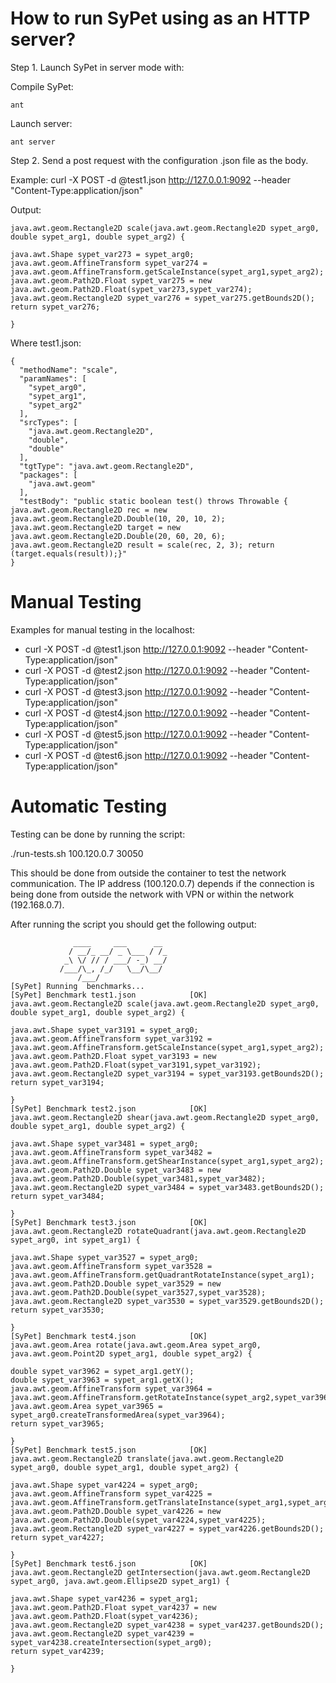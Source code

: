 # How to run SyPet using as an HTTP server?

Step 1. Launch SyPet in server mode with:

Compile SyPet:
```
ant
```

Launch server:
```
ant server
```

Step 2. Send a post request with the configuration .json file as the body. 

Example:
curl -X POST -d @test1.json http://127.0.0.1:9092 --header "Content-Type:application/json"

Output:
```
java.awt.geom.Rectangle2D scale(java.awt.geom.Rectangle2D sypet_arg0, double sypet_arg1, double sypet_arg2) {

java.awt.Shape sypet_var273 = sypet_arg0;
java.awt.geom.AffineTransform sypet_var274 = java.awt.geom.AffineTransform.getScaleInstance(sypet_arg1,sypet_arg2);
java.awt.geom.Path2D.Float sypet_var275 = new java.awt.geom.Path2D.Float(sypet_var273,sypet_var274);
java.awt.geom.Rectangle2D sypet_var276 = sypet_var275.getBounds2D();
return sypet_var276;

}
```

Where test1.json:

```
{
  "methodName": "scale",
  "paramNames": [
    "sypet_arg0",
    "sypet_arg1",
    "sypet_arg2"
  ],
  "srcTypes": [
    "java.awt.geom.Rectangle2D",
    "double",
    "double"
  ],
  "tgtType": "java.awt.geom.Rectangle2D",
  "packages": [
    "java.awt.geom"
  ],
  "testBody": "public static boolean test() throws Throwable { java.awt.geom.Rectangle2D rec = new java.awt.geom.Rectangle2D.Double(10, 20, 10, 2); java.awt.geom.Rectangle2D target = new java.awt.geom.Rectangle2D.Double(20, 60, 20, 6); java.awt.geom.Rectangle2D result = scale(rec, 2, 3); return (target.equals(result));}"
}
```

# Manual Testing

Examples for manual testing in the localhost:
- curl -X POST -d @test1.json http://127.0.0.1:9092 --header "Content-Type:application/json"
- curl -X POST -d @test2.json http://127.0.0.1:9092 --header "Content-Type:application/json"
- curl -X POST -d @test3.json http://127.0.0.1:9092 --header "Content-Type:application/json"
- curl -X POST -d @test4.json http://127.0.0.1:9092 --header "Content-Type:application/json"
- curl -X POST -d @test5.json http://127.0.0.1:9092 --header "Content-Type:application/json"
- curl -X POST -d @test6.json http://127.0.0.1:9092 --header "Content-Type:application/json"


# Automatic Testing

Testing can be done by running the script:

./run-tests.sh 100.120.0.7 30050

This should be done from outside the container to test the network communication. The IP address (100.120.0.7) depends if the connection is being done from outside the network with VPN or within the network (192.168.0.7).

After running the script you should get the following output:

```
              ____     ___      __
             / __/_ __/ _ \___ / /_
            _\ \/ // / ___/ -_) __/
           /___/\_, /_/   \__/\__/
               /___/
[SyPet] Running  benchmarks...
[SyPet] Benchmark test1.json            [OK]
java.awt.geom.Rectangle2D scale(java.awt.geom.Rectangle2D sypet_arg0, double sypet_arg1, double sypet_arg2) {

java.awt.Shape sypet_var3191 = sypet_arg0;
java.awt.geom.AffineTransform sypet_var3192 = java.awt.geom.AffineTransform.getScaleInstance(sypet_arg1,sypet_arg2);
java.awt.geom.Path2D.Float sypet_var3193 = new java.awt.geom.Path2D.Float(sypet_var3191,sypet_var3192);
java.awt.geom.Rectangle2D sypet_var3194 = sypet_var3193.getBounds2D();
return sypet_var3194;

}
[SyPet] Benchmark test2.json            [OK]
java.awt.geom.Rectangle2D shear(java.awt.geom.Rectangle2D sypet_arg0, double sypet_arg1, double sypet_arg2) {

java.awt.Shape sypet_var3481 = sypet_arg0;
java.awt.geom.AffineTransform sypet_var3482 = java.awt.geom.AffineTransform.getShearInstance(sypet_arg1,sypet_arg2);
java.awt.geom.Path2D.Double sypet_var3483 = new java.awt.geom.Path2D.Double(sypet_var3481,sypet_var3482);
java.awt.geom.Rectangle2D sypet_var3484 = sypet_var3483.getBounds2D();
return sypet_var3484;

}
[SyPet] Benchmark test3.json            [OK]
java.awt.geom.Rectangle2D rotateQuadrant(java.awt.geom.Rectangle2D sypet_arg0, int sypet_arg1) {

java.awt.Shape sypet_var3527 = sypet_arg0;
java.awt.geom.AffineTransform sypet_var3528 = java.awt.geom.AffineTransform.getQuadrantRotateInstance(sypet_arg1);
java.awt.geom.Path2D.Double sypet_var3529 = new java.awt.geom.Path2D.Double(sypet_var3527,sypet_var3528);
java.awt.geom.Rectangle2D sypet_var3530 = sypet_var3529.getBounds2D();
return sypet_var3530;

}
[SyPet] Benchmark test4.json            [OK]
java.awt.geom.Area rotate(java.awt.geom.Area sypet_arg0, java.awt.geom.Point2D sypet_arg1, double sypet_arg2) {

double sypet_var3962 = sypet_arg1.getY();
double sypet_var3963 = sypet_arg1.getX();
java.awt.geom.AffineTransform sypet_var3964 = java.awt.geom.AffineTransform.getRotateInstance(sypet_arg2,sypet_var3963,sypet_var3962);
java.awt.geom.Area sypet_var3965 = sypet_arg0.createTransformedArea(sypet_var3964);
return sypet_var3965;

}
[SyPet] Benchmark test5.json            [OK]
java.awt.geom.Rectangle2D translate(java.awt.geom.Rectangle2D sypet_arg0, double sypet_arg1, double sypet_arg2) {

java.awt.Shape sypet_var4224 = sypet_arg0;
java.awt.geom.AffineTransform sypet_var4225 = java.awt.geom.AffineTransform.getTranslateInstance(sypet_arg1,sypet_arg2);
java.awt.geom.Path2D.Double sypet_var4226 = new java.awt.geom.Path2D.Double(sypet_var4224,sypet_var4225);
java.awt.geom.Rectangle2D sypet_var4227 = sypet_var4226.getBounds2D();
return sypet_var4227;

}
[SyPet] Benchmark test6.json            [OK]
java.awt.geom.Rectangle2D getIntersection(java.awt.geom.Rectangle2D sypet_arg0, java.awt.geom.Ellipse2D sypet_arg1) {

java.awt.Shape sypet_var4236 = sypet_arg1;
java.awt.geom.Path2D.Float sypet_var4237 = new java.awt.geom.Path2D.Float(sypet_var4236);
java.awt.geom.Rectangle2D sypet_var4238 = sypet_var4237.getBounds2D();
java.awt.geom.Rectangle2D sypet_var4239 = sypet_var4238.createIntersection(sypet_arg0);
return sypet_var4239;

}
```
